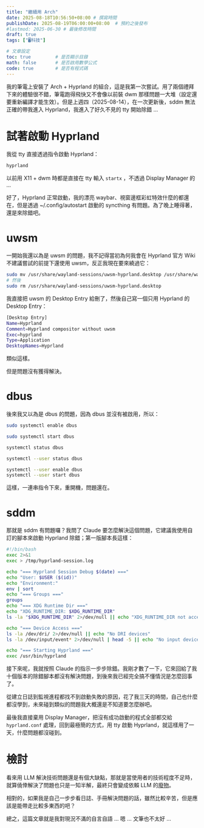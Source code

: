 ```yaml
---
title: "繼續用 Arch"
date: 2025-08-18T10:56:50+08:00 # 撰寫時間
publishDate: 2025-08-19T06:00:00+08:00  # 預約之後發布
#lastmod: 2025-06-30 # 最後修改時間
draft: true
tags: ["🖥️科技"]

# 文章設定
toc: true         # 是否顯示目錄
math: false       # 是否啟用數學公式
code: true        # 是否有程式碼
---
```


我的筆電上安裝了 Arch + Hyprland 的組合，這是我第一次嘗試。用了兩個禮拜下來的體驗很不錯，筆電跑得飛快又不會像以前裝 dwm 那樣問題一大堆（設定還要重新編譯才能生效）。但是上週四（2025-08-14），在一次更新後，sddm 無法正確的帶我進入 Hyprland，我進入了好久不見的 tty 開始除錯 ...

# 試著啟動 Hyprland

我從 tty 直接透過指令啟動 Hyprland：

```zsh
hyprland
```

以前用 X11 + dwm 時都是直接在 tty 輸入 `startx` ，不透過 Display Manager 的 ...

好了，Hyprland 正常啟動，我的漂亮 waybar、視窗邊框彩虹特效什麼的都還在，但是透過 ~/.config/autostart 啟動的 syncthing 有問題。為了晚上睡得著，還是來除錯吧。

# uwsm

一開始我還以為是 uwsm 的問題，我不記得當初為何我會在 Hyprland 官方 Wiki 不建議嘗試的前提下還使用 uwsm，反正我現在要來繞過它：

```zsh
sudo mv /usr/share/wayland-sessions/uwsm-hyprland.desktop /usr/share/wayland-sessions/uwsm-hyprland.desktop.backup
# 然後
sudo rm /usr/share/wayland-sessions/uwsm-hyprland.desktop
```

我直接把 uwsm 的 Desktop Entry 給刪了，然後自己寫一個只用 Hyprland 的 Desktop Entry：

```zsh
[Desktop Entry]
Name=Hyprland 
Comment=Hyprland compositor without uwsm
Exec=hyprland
Type=Application
DesktopNames=Hyprland
```

類似這樣。

但是問題沒有獲得解決。

# dbus

後來我又以為是 dbus 的問題，因為 dbus 並沒有被啟用，所以：

```zsh
sudo systemctl enable dbus

sudo systemctl start dbus

systemctl status dbus

systemctl --user status dbus

systemctl --user enable dbus
systemctl --user start dbus
```

這樣，一連串指令下來，重開機，問題還在。

# sddm

那就是 sddm 有問題囉？我問了 Claude 要怎麼解決這個問題，它建議我使用自訂的腳本來啟動 Hyprland 除錯；第一版腳本長這樣：

```bash
#!/bin/bash
exec 2>&1
exec > /tmp/hyprland-session.log

echo "=== Hyprland Session Debug $(date) ==="
echo "User: $USER ($(id))"
echo "Environment:"
env | sort
echo "=== Groups ==="
groups
echo "=== XDG Runtime Dir ==="
echo "XDG_RUNTIME_DIR: $XDG_RUNTIME_DIR"
ls -la "$XDG_RUNTIME_DIR" 2>/dev/null || echo "XDG_RUNTIME_DIR not accessible"

echo "=== Device Access ==="
ls -la /dev/dri/ 2>/dev/null || echo "No DRI devices"
ls -la /dev/input/event* 2>/dev/null | head -5 || echo "No input devices accessible"

echo "=== Starting Hyprland ==="
exec /usr/bin/hyprland
```

接下來呢，我就按照 Claude 的指示一步步除錯。我剛才數了一下，它來回給了我十個版本的除錯腳本都沒有解決問題，到後來我已經完全搞不懂情況是怎麼回事了。

從建立日誌到監視進程都找不到啟動失敗的原因，花了我三天的時間，自己也什麼都沒學到，未來碰到類似的問題我大概還是不知道要怎麼辦吧。

最後我直接棄用 Display Manager，把沒有成功啟動的程式全部都交給 `hyprland.conf` 處理，回到最極簡的方式，用 tty 啟動 Hyprland，就這樣用了一天，什麼問題都沒碰到。

# 檢討

看來用 LLM 解決技術問題還是有個大缺點，那就是當使用者的技術程度不足時，就算僥倖解決了問題也只是一知半解，最終只會變成依賴 LLM 的[廢物](https://tux24.xyz/articles/based)。

相對的，如果我是自己一步步看日誌、手冊解決問題的話，雖然比較辛苦，但是應該是能帶走比較多東西的吧？

總之，這篇文章就是我對現況不滿的自言自語 ... 嗯 ... 文筆也不太好 ...



